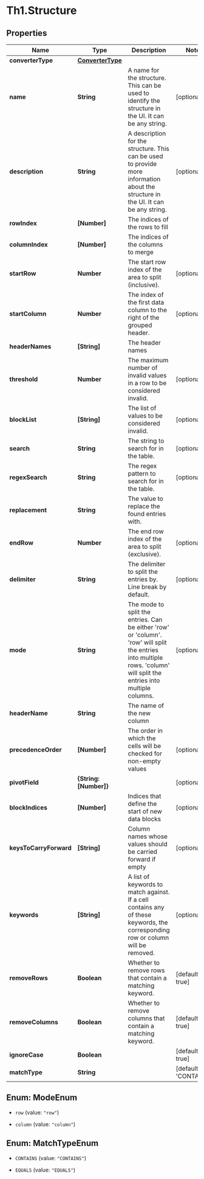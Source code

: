 # Th1.Structure

## Properties

Name | Type | Description | Notes
------------ | ------------- | ------------- | -------------
**converterType** | [**ConverterType**](ConverterType.md) |  | 
**name** | **String** | A name for the structure. This can be used to identify the structure in the UI. It can be any string.  | [optional] 
**description** | **String** | A description for the structure. This can be used to provide more information about the structure in the UI. It can be any string.  | [optional] 
**rowIndex** | **[Number]** | The indices of the rows to fill | 
**columnIndex** | **[Number]** | The indices of the columns to merge | 
**startRow** | **Number** | The start row index of the area to split (inclusive). | [optional] 
**startColumn** | **Number** | The index of the first data column to the right of the grouped header. | [optional] 
**headerNames** | **[String]** | The header names | 
**threshold** | **Number** | The maximum number of invalid values in a row to be considered invalid. | [optional] 
**blockList** | **[String]** | The list of values to be considered invalid. | [optional] 
**search** | **String** | The string to search for in the table. | [optional] 
**regexSearch** | **String** | The regex pattern to search for in the table. | [optional] 
**replacement** | **String** | The value to replace the found entries with. | 
**endRow** | **Number** | The end row index of the area to split (exclusive). | [optional] 
**delimiter** | **String** | The delimiter to split the entries by. Line break by default.  | [optional] 
**mode** | **String** | The mode to split the entries. Can be either &#39;row&#39; or &#39;column&#39;. &#39;row&#39; will split the entries into multiple rows. &#39;column&#39; will split the entries into multiple columns.  | [optional] 
**headerName** | **String** | The name of the new column | 
**precedenceOrder** | **[Number]** | The order in which the cells will be checked for non-empty values | [optional] 
**pivotField** | **{String: [Number]}** |  | [optional] 
**blockIndices** | **[Number]** | Indices that define the start of new data blocks | [optional] 
**keysToCarryForward** | **[String]** | Column names whose values should be carried forward if empty | [optional] 
**keywords** | **[String]** | A list of keywords to match against.  If a cell contains any of these keywords, the corresponding row or column will be removed.  | [optional] 
**removeRows** | **Boolean** | Whether to remove rows that contain a matching keyword. | [default to true]
**removeColumns** | **Boolean** | Whether to remove columns that contain a matching keyword. | [default to true]
**ignoreCase** | **Boolean** |  | [default to true]
**matchType** | **String** |  | [default to &#39;CONTAINS&#39;]



## Enum: ModeEnum


* `row` (value: `"row"`)

* `column` (value: `"column"`)





## Enum: MatchTypeEnum


* `CONTAINS` (value: `"CONTAINS"`)

* `EQUALS` (value: `"EQUALS"`)




